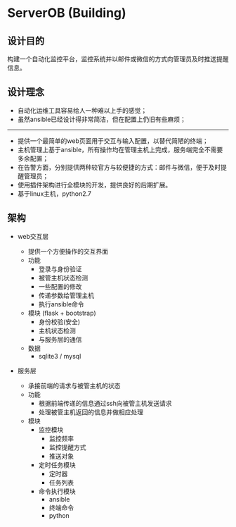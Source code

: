 # ServerOB (Building)

## 设计目的 ##

构建一个自动化监控平台，监控系统并以邮件或微信的方式向管理员及时推送提醒信息。

## 设计理念 ##

- 自动化运维工具容易给人一种难以上手的感觉；
- 虽然ansible已经设计得非常简洁，但在配置上仍旧有些麻烦；

---

- 提供一个最简单的web页面用于交互与输入配置，以替代简陋的终端；
- 主机管理上基于ansible，所有操作均在管理主机上完成，服务端完全不需要多余配置；
- 在告警方面，分别提供两种较官方与较便捷的方式：邮件与微信，便于及时提醒管理员；
- 使用插件架构进行全模块的开发，提供良好的后期扩展。
- 基于linux主机，python2.7

## 架构 ##

- web交互层
	- 提供一个方便操作的交互界面
	- 功能
	    - 登录与身份验证
		- 被管主机状态检测
		- 一些配置的修改
		- 传递参数给管理主机
		- 执行ansible命令
	- 模块 (flask + bootstrap)
		- 身份校验(安全)
		- 主机状态检测
		- 与服务层的通信
    - 数据
        - sqlite3 / mysql
        
- 服务层
	- 承接前端的请求与被管主机的状态
	- 功能
		- 根据前端传递的信息通过ssh向被管主机发送请求
		- 处理被管主机返回的信息并做相应处理
	- 模块
		- 监控模块
			- 监控频率
			- 监控提醒方式
			- 推送对象
		- 定时任务模块
			- 定时器
			- 任务列表
		- 命令执行模块
			- ansible
			- 终端命令
			- python